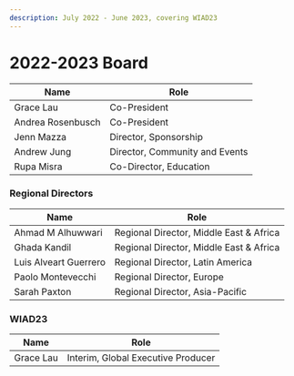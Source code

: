 ```yaml
---
description: July 2022 - June 2023, covering WIAD23
---
```


# 2022-2023 Board

| Name              | Role                           |
| ----------------- | ------------------------------ |
| Grace Lau         | Co-President                   |
| Andrea Rosenbusch | Co-President                   |
| Jenn Mazza        | Director, Sponsorship          |
| Andrew Jung       | Director, Community and Events |
| Rupa Misra        | Co-Director, Education         |

### Regional Directors

| Name                  | Role                                    |
| --------------------- | --------------------------------------- |
| Ahmad M Alhuwwari     | Regional Director, Middle East & Africa |
| Ghada Kandil          | Regional Director, Middle East & Africa |
| Luis Alveart Guerrero | Regional Director, Latin America        |
| Paolo Montevecchi     | Regional Director, Europe               |
| Sarah Paxton          | Regional Director, Asia-Pacific         |

### WIAD23

| Name      | Role                               |
| --------- | ---------------------------------- |
| Grace Lau | Interim, Global Executive Producer |
